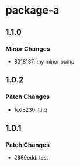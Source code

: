 # package-a

## 1.1.0

### Minor Changes

- 8318137: my minor bump

## 1.0.2

### Patch Changes

- 1cd8230: t:i:q

## 1.0.1

### Patch Changes

- 2960edd: test
